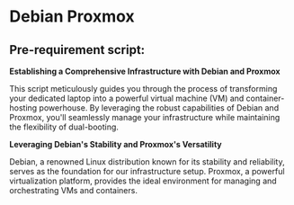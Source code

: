 # Debian Proxmox

## Pre-requirement script:

**Establishing a Comprehensive Infrastructure with Debian and Proxmox**

This script meticulously guides you through the process of transforming your dedicated laptop into a powerful virtual machine (VM) and container-hosting powerhouse. By leveraging the robust capabilities of Debian and Proxmox, you'll seamlessly manage your infrastructure while maintaining the flexibility of dual-booting.

**Leveraging Debian's Stability and Proxmox's Versatility**

Debian, a renowned Linux distribution known for its stability and reliability, serves as the foundation for our infrastructure setup. Proxmox, a powerful virtualization platform, provides the ideal environment for managing and orchestrating VMs and containers.